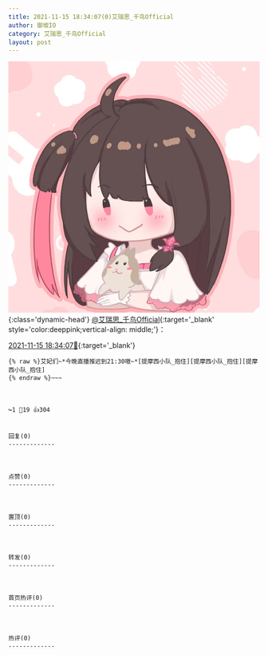 ```yaml
---
title: 2021-11-15 18:34:07(0)艾瑞思_千鸟Official
author: 御坂IO
category: 艾瑞思_千鸟Official
layout: post
---
```


![img](/images/7e08840c56f251de28bdf766b647bd5fe9a5d50a.jpg){:class='dynamic-head'}
[@艾瑞思_千鸟Official](https://space.bilibili.com/1090010845/dynamic){:target='_blank' style='color:deeppink;vertical-align: middle;'}：

[2021-11-15 18:34:07🔗](https://t.bilibili.com/593281214330123372){:target='_blank'}

~~~
{% raw %}艾妃们~*今晚直播推迟到21:30嗷~*[提摩西小队_抱住][提摩西小队_抱住][提摩西小队_抱住]
{% endraw %}~~~



↪️1 💬19 👍304


回复(0)
-------------



点赞(0)
-------------



置顶(0)
-------------



转发(0)
-------------



首页热评(0)
-------------



热评(0)
-------------



